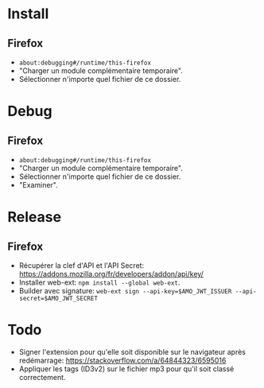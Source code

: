 # Install
## Firefox
- `about:debugging#/runtime/this-firefox`
- "Charger un module complémentaire temporaire".
- Sélectionner n'importe quel fichier de ce dossier.

# Debug
## Firefox
- `about:debugging#/runtime/this-firefox`
- "Charger un module complémentaire temporaire".
- Sélectionner n'importe quel fichier de ce dossier.
- "Examiner".

# Release
## Firefox
- Récupérer la clef d'API et l'API Secret: https://addons.mozilla.org/fr/developers/addon/api/key/
- Installer web-ext: `npm install --global web-ext`.
- Builder avec signature: `web-ext sign --api-key=$AMO_JWT_ISSUER --api-secret=$AMO_JWT_SECRET`

# Todo
- Signer l'extension pour qu'elle soit disponible sur le navigateur après redémarrage: https://stackoverflow.com/a/64844323/6595016
- Appliquer les tags (ID3v2) sur le fichier mp3 pour qu'il soit classé correctement.
